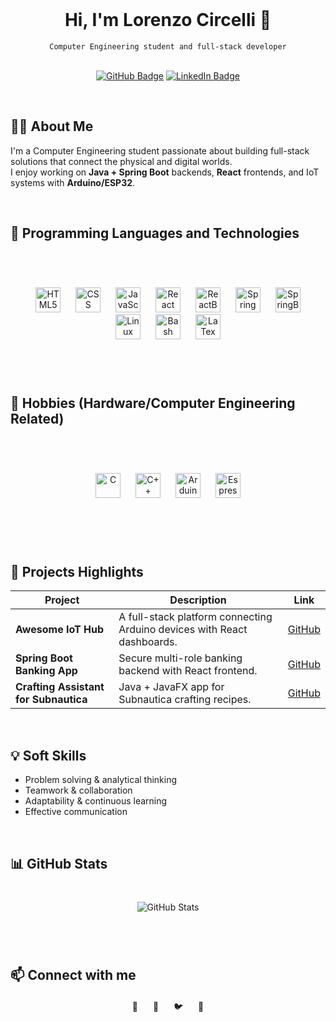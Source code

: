 <br>
 
 <div align="center">
  <h1>Hi, I'm Lorenzo Circelli 👋</h1>
  <code>Computer Engineering student and full-stack developer</code>
</div>
<div align="center">
  <br>
<p>
  <a href="https://github.com/LORENZOCIRCELLI" target="_blank"><img src="https://img.shields.io/badge/GitHub-181717?style=for-the-badge&logo=github&logoColor=white" alt="GitHub Badge" /></a>
  <a href="https://www.linkedin.com/in/lorenzocalabresecircelli" target="_blank"><img src="https://img.shields.io/badge/LinkedIn-0077B5?style=for-the-badge&logo=linkedin&logoColor=white" alt="LinkedIn Badge" /></a>
</p>
</div>
<br>

## 👨‍💻 About Me

I'm a Computer Engineering student passionate about building full-stack solutions that connect the physical and digital worlds.  
I enjoy working on **Java + Spring Boot** backends, **React** frontends, and IoT systems with **Arduino/ESP32**.

<br>

## 🔧 Programming Languages and Technologies

<div align="center" style="margin: 40px 0;"><br><br>
  <img height="40" alt="HTML5" src="https://cdn.simpleicons.org/html5" style="margin: 0 10px;"/>
  <img height="40" alt="CSS" src="https://cdn.simpleicons.org/css" style="margin: 0 10px;"/>
  <img height="40" alt="JavaScript" src="https://cdn.simpleicons.org/javascript" style="margin: 0 10px;"/>
  <img height="40" alt="React" src="https://cdn.simpleicons.org/react" style="margin: 0 10px;"/>
  <img height="40" alt="ReactBootstrap" src="https://cdn.simpleicons.org/reactbootstrap" style="margin: 0 10px;"/>
  <img height="40" alt="Spring" src="https://cdn.simpleicons.org/spring" style="margin: 0 10px;"/>
  <img height="40" alt="SpringBoot" src="https://cdn.simpleicons.org/springboot" style="margin: 0 10px;"/>
  <img height="40" alt="Linux" src="https://cdn.simpleicons.org/linux" style="margin: 0 10px;"/>
  <img height="40" alt="Bash" src="https://cdn.simpleicons.org/gnubash" style="margin: 0 10px;"/>
  <img height="40" alt="LaTex" src="https://cdn.simpleicons.org/latex" style="margin: 0 10px;"/>


</div><br>

## 🔧 Hobbies (Hardware/Computer Engineering Related)

<div align="center" style="margin: 40px 0;"><br><br>
  <img height="40" alt="C" src="https://cdn.simpleicons.org/C" style="margin: 0 10px;"/>
  <img height="40" alt="C++" src="https://cdn.simpleicons.org/cplusplus" style="margin: 0 10px;"/>
  <img height="40" alt="Arduino" src="https://cdn.simpleicons.org/arduino" style="margin: 0 10px;"/>
  <img height="40" alt="Espressif" src="https://cdn.simpleicons.org/espressif" style="margin: 0 10px;"/>


</div><br>

<br>

## 🚀 Projects Highlights

| Project | Description | Link |
| ------- | ----------- | ---- |
| **Awesome IoT Hub** | A full-stack platform connecting Arduino devices with React dashboards. | [GitHub](https://github.com/LORENZOCIRCELLI/awesome-iot-hub) |
| **Spring Boot Banking App** | Secure multi-role banking backend with React frontend. | [GitHub](https://github.com/LORENZOCIRCELLI/springboot-banking) |
| **Crafting Assistant for Subnautica** | Java + JavaFX app for Subnautica crafting recipes. | [GitHub](https://github.com/LORENZOCIRCELLI/subnautica-crafting) |

<br>

## 💡 Soft Skills

- Problem solving & analytical thinking  
- Teamwork & collaboration  
- Adaptability & continuous learning  
- Effective communication  

<br>

## 📊 GitHub Stats

<p align="center" style="margin: 40px 0;">
  <picture>
    <source media="(prefers-color-scheme: dark)" srcset="https://github-readme-stats.vercel.app/api?username=LORENZOCIRCELLI&show_icons=true&theme=dark" />
    <source media="(prefers-color-scheme: light)" srcset="https://github-readme-stats.vercel.app/api?username=LORENZOCIRCELLI&show_icons=true&theme=light" />
    <img src="https://github-readme-stats.vercel.app/api?username=LORENZOCIRCELLI&show_icons=true&theme=radical" alt="GitHub Stats" />
  </picture>
</p>

<br>

## 📫 Connect with me

<div align="center" style="margin: 20px 0;">
  <a href="mailto:lorenzo@example.com" style="text-decoration:none; margin: 0 10px;" title="Email">
    📧
  </a>
  <a href="https://linkedin.com/in/lorenzocircelli" target="_blank" rel="noopener noreferrer" style="text-decoration:none; margin: 0 10px;" title="LinkedIn">
    🔗
  </a>
  <a href="https://twitter.com/lorenzocircelli" target="_blank" rel="noopener noreferrer" style="text-decoration:none; margin: 0 10px;" title="Twitter">
    🐦
  </a>
  <a href="https://github.com/LORENZOCIRCELLI" target="_blank" rel="noopener noreferrer" style="text-decoration:none; margin: 0 10px;" title="GitHub">
    🐙
  </a>
</div>
